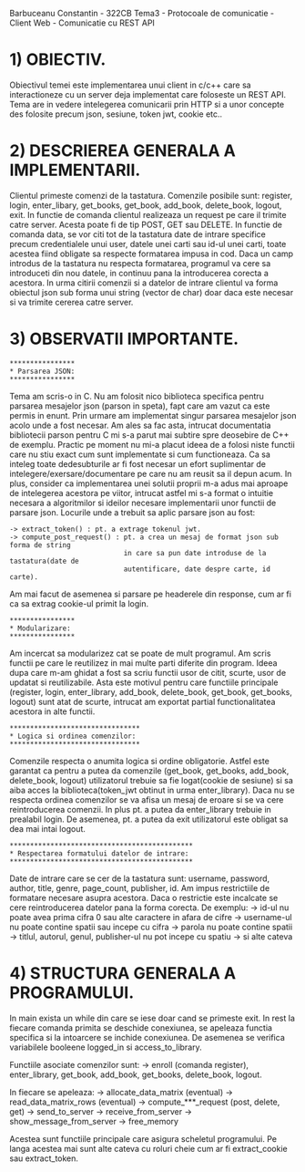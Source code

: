 Barbuceanu Constantin - 322CB
Tema3 - Protocoale de comunicatie - Client Web - Comunicatie cu REST API

# 1) OBIECTIV.

Obiectivul temei este implementarea unui client in c/c++ care sa interactioneze
cu un server deja implementat care foloseste un REST API. Tema are in vedere
intelegerea comunicarii prin HTTP si a unor concepte des folosite precum 
json, sesiune, token jwt, cookie etc..

# 2) DESCRIEREA GENERALA A IMPLEMENTARII.

Clientul primeste comenzi de la tastatura. Comenzile posibile sunt: register,
login, enter_libary, get_books, get_book, add_book, delete_book, logout, exit.
In functie de comanda clientul realizeaza un request pe care il trimite catre
server. Acesta poate fi de tip POST, GET sau DELETE. In functie de comanda data,
se vor citi tot de la tastatura date de intrare specifice precum credentialele
unui user, datele unei carti sau id-ul unei carti, toate acestea fiind obligate
sa respecte formatarea impusa in cod. Daca un camp introdus de la tastatura nu
respecta formatarea, programul va cere sa introduceti din nou datele, in continuu
pana la introducerea corecta a acestora. In urma citirii comenzii si a datelor de 
intrare clientul va forma obiectul json sub forma unui string (vector de char)
doar daca este necesar si va trimite cererea catre server.

# 3) OBSERVATII IMPORTANTE.

    ****************
    * Parsarea JSON:
    ****************

Tema am scris-o in C. Nu am folosit nico biblioteca specifica pentru parsarea
mesajelor json (parson in speta), fapt care am vazut ca este permis in enunt.
Prin urmare am implementat singur parsarea mesajelor json acolo unde a fost
necesar. Am ales sa fac asta, intrucat documentatia bibliotecii parson pentru C
mi s-a parut mai subtire spre deosebire de C++ de exemplu. Practic pe moment nu
mi-a placut ideea de a folosi niste functii care nu stiu exact cum sunt
implementate si cum functioneaza. Ca sa inteleg toate dedesubturile ar fi fost
necesar un efort suplimentar de intelegere/exersare/documentare pe care nu am 
reusit sa il depun acum. In plus, consider ca implementarea unei solutii proprii
m-a adus mai aproape de intelegerea acestora pe viitor, intrucat astfel mi s-a
format o intuitie necesara a algoritmilor si ideilor necesare implementarii unor 
functii de parsare json. Locurile unde a trebuit sa aplic parsare json au fost:

    -> extract_token() : pt. a extrage tokenul jwt.
    -> compute_post_request() : pt. a crea un mesaj de format json sub forma de string
                                in care sa pun date introduse de la tastatura(date de
                                autentificare, date despre carte, id carte).

Am mai facut de asemenea si parsare pe headerele din response, cum ar fi ca sa extrag
cookie-ul primit la login.

    ****************
    * Modularizare:
    ****************

Am incercat sa modularizez cat se poate de mult programul. Am scris functii pe care
le reutilizez in mai multe parti diferite din program. Ideea dupa care m-am ghidat a fost
sa scriu functii usor de citit, scurte, usor de updatat si reutilizabile. Asta este motivul
pentru care functiile principale (register, login, enter_library, add_book, delete_book,
get_book, get_books, logout) sunt atat de scurte, intrucat am exportat partial functionalitatea
acestora in alte functii.

    ********************************
    * Logica si ordinea comenzilor:
    ********************************

Comenzile respecta o anumita logica si ordine obligatorie. Astfel este garantat ca pentru a
putea da comenzile (get_book, get_books, add_book, delete_book, logout) utilizatorul trebuie sa fie
logat(cookie de sesiune) si sa aiba acces la biblioteca(token_jwt obtinut in urma enter_library).
Daca nu se respecta ordinea comenzilor se va afisa un mesaj de eroare si se va cere reintroducerea
comenzii. In plus pt. a putea da enter_library trebuie in prealabil login. De asemenea, pt. a putea
da exit utilizatorul este obligat sa dea mai intai logout.

    *********************************************
    * Respectarea formatului datelor de intrare:
    *********************************************

Date de intrare care se cer de la tastatura sunt: username, password, author, title, genre, page_count,
publisher, id. Am impus restrictiile de formatare necesare asupra acestora. Daca o restrictie este
incalcate se cere reintroducerea datelor pana la forma corecta. De exemplu:
    -> id-ul nu poate avea prima cifra 0 sau alte caractere in afara de cifre
    -> username-ul nu poate contine spatii sau incepe cu cifra
    -> parola nu poate contine spatii
    -> titlul, autorul, genul, publisher-ul nu pot incepe cu spatiu
    -> si alte cateva

# 4) STRUCTURA GENERALA A PROGRAMULUI.

In main exista un while din care se iese doar cand se primeste exit. In rest la fiecare comanda
primita se deschide conexiunea, se apeleaza functia specifica si la intoarcere se inchide conexiunea.
De asemenea se verifica variabilele booleene logged_in si access_to_library.

Functiile asociate comenzilor sunt:
    -> enroll (comanda register), enter_library, get_book, add_book, get_books, delete_book, logout.

In fiecare se apeleaza:
    -> allocate_data_matrix (eventual)
    -> read_data_matrix_rows (eventual)
    -> compute_***_request (post, delete, get)
    -> send_to_server
    -> receive_from_server
    -> show_message_from_server
    -> free_memory
    
Acestea sunt functiile principale care asigura scheletul programului. Pe langa acestea mai sunt alte
cateva cu roluri cheie cum ar fi extract_cookie sau extract_token.